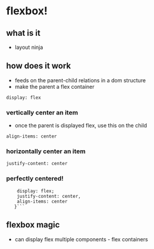 # flexbox!

## what is it

- layout ninja

## how does it work

- feeds on the parent-child relations in a dom structure
- make the parent a flex container

`display: flex`

### vertically center an item

- once the parent is displayed flex, use this on the child

`align-items: center`

### horizontally center an item

`justify-content: center`

### perfectly centered!

````.child {
    display: flex;
    justify-content: center,
    align-items: center
   }```
````

## flexbox magic

- can display flex multiple components - flex containers
